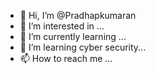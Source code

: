 - 👋 Hi, I’m @Pradhapkumaran
- 👀 I’m interested in ...
- 🌱 I’m currently learning ...
- 💞️ I’m learning cyber security...
- 📫 How to reach me ...

<!---
Pradhapkumaran/Pradhapkumaran is a ✨ special ✨ repository because its `README.md` (this file) appears on your GitHub profile.
You can click the Preview link to take a look at your changes.
--->
